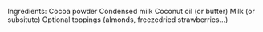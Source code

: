 Ingredients:
Cocoa powder
Condensed milk
Coconut oil (or butter)
Milk (or subsitute)
Optional toppings (almonds, freezedried strawberries...)
